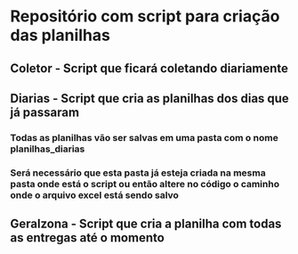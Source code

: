 # Repositório com script para criação das planilhas


## Coletor - Script que ficará coletando diariamente

## Diarias - Script que cria as planilhas dos dias que já passaram
### Todas as planilhas vão ser salvas em uma pasta com o nome planilhas_diarias
### Será necessário que esta pasta já esteja criada na mesma pasta onde está o script ou então altere no código o caminho onde o arquivo excel está sendo salvo

## Geralzona - Script que cria a planilha com todas as entregas até o momento